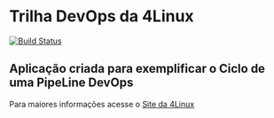 # Trilha DevOps da 4Linux

<!-- Altere a Flag abaixo com sua URL do Travis -->
[![Build Status](https://travis-ci.org/brunofraaanca/DevOpsLab-HelloWorld.svg?branch=master)](https://travis-ci.org/brunofraaanca/DevOpsLab-HelloWorld)

## Aplicação criada para exemplificar o Ciclo de uma PipeLine DevOps


Para maiores informações acesse o [Site da 4Linux](https://www.4linux.com.br/cursos/devops)
